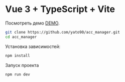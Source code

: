 # Vue 3 + TypeScript + Vite

Посмотреть демо [DEMO](https://yato90.github.io/directory_organizations/).

```bash
git clone https://github.com/yato90/acc_manager.git
cd acc_manager
```

Установка зависимостей:

```bash
npm install
```

Запуск проекта

```bash
npm run dev
```
